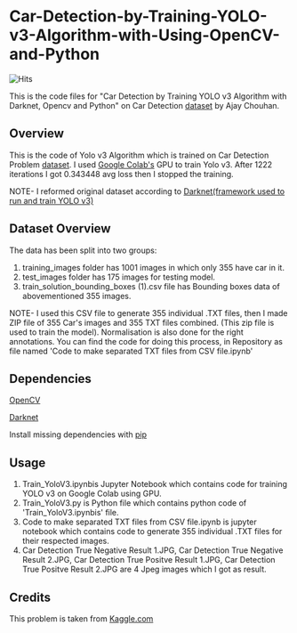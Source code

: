 # Car-Detection-by-Training-YOLO-v3-Algorithm-with-Using-OpenCV-and-Python
![Hits](https://hitcounter.pythonanywhere.com/count/tag.svg?url=https%3A%2F%2Fgithub.com%2Fajaychouhan-nitbhopal%2FCar-Detection-by-Training-YOLO-v3-Algorithm-with-Using-Darknet-OpenCV-and-Python)

This is the code files for "Car Detection by Training YOLO v3 Algorithm with Darknet, Opencv and Python" on Car Detection [dataset](https://www.kaggle.com/sshikamaru/car-object-detection) by Ajay Chouhan.

## Overview

This is the code of Yolo v3 Algorithm which is trained on Car Detection Problem [dataset](https://www.kaggle.com/sshikamaru/car-object-detection). I used [Google Colab's](https://colab.research.google.com/notebooks/intro.ipynb#recent=true) GPU to train Yolo v3. After 1222 iterations I got 0.343448 avg loss then I stopped the training.

NOTE- I reformed original dataset according to [Darknet(framework used to run and train YOLO v3)](https://pjreddie.com/darknet/yolo/) 


## Dataset Overview
The data has been split into two groups:
1. training_images folder has 1001 images in which only 355 have car in it.
2. test_images folder has 175 images for testing model.
3. train_solution_bounding_boxes (1).csv file has Bounding boxes data of abovementioned 355 images.

NOTE- I used this CSV file to generate 355 individual .TXT files, then I made ZIP file of 355 Car's images and 355 TXT files combined. (This zip file is used to train the model). Normalisation is also done for the right annotations.
You can find the code for doing this process, in Repository as file named 'Code to make separated TXT files from CSV file.ipynb'

## Dependencies

[OpenCV](https://opencv.org/)

[Darknet](https://pjreddie.com/darknet/yolo/)

Install missing dependencies with [pip](https://pip.pypa.io/en/stable/)

## Usage
1. Train_YoloV3.ipynbis Jupyter Notebook which contains code for training YOLO v3 on Google Colab using GPU.
2. Train_YoloV3.py is Python file which contains python code of 'Train_YoloV3.ipynbis' file.
3. Code to make separated TXT files from CSV file.ipynb is jupyter notebook which contains code  to generate 355 individual .TXT files for their respected images. 
4. Car Detection True Negative Result 1.JPG, Car Detection True Negative Result 2.JPG, Car Detection True Positve Result 1.JPG, Car Detection True Positve Result 2.JPG are 4 Jpeg images which I got as result.

## Credits
This problem is taken from [Kaggle.com](https://www.kaggle.com/sshikamaru/car-object-detection)
